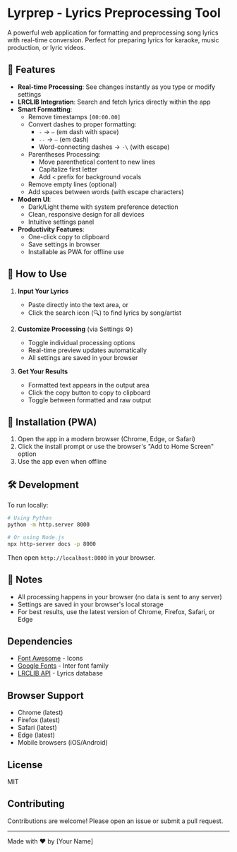 # Lyrprep - Lyrics Preprocessing Tool

A powerful web application for formatting and preprocessing song lyrics with real-time conversion. Perfect for preparing lyrics for karaoke, music production, or lyric videos.

## 🌟 Features

- **Real-time Processing**: See changes instantly as you type or modify settings
- **LRCLIB Integration**: Search and fetch lyrics directly within the app
- **Smart Formatting**:
  - Remove timestamps `[00:00.00]`
  - Convert dashes to proper formatting:
    - `-` → `—` (em dash with space)
    - `--` → `—` (em dash)
    - Word-connecting dashes → `-\` (with escape)
  - Parentheses Processing:
    - Move parenthetical content to new lines
    - Capitalize first letter
    - Add `<` prefix for background vocals
  - Remove empty lines (optional)
  - Add spaces between words (with escape characters)
- **Modern UI**:
  - Dark/Light theme with system preference detection
  - Clean, responsive design for all devices
  - Intuitive settings panel
- **Productivity Features**:
  - One-click copy to clipboard
  - Save settings in browser
  - Installable as PWA for offline use

## 🚀 How to Use

1. **Input Your Lyrics**
   - Paste directly into the text area, or
   - Click the search icon (🔍) to find lyrics by song/artist

2. **Customize Processing** (via Settings ⚙️)
   - Toggle individual processing options
   - Real-time preview updates automatically
   - All settings are saved in your browser

3. **Get Your Results**
   - Formatted text appears in the output area
   - Click the copy button to copy to clipboard
   - Toggle between formatted and raw output

## 📱 Installation (PWA)

1. Open the app in a modern browser (Chrome, Edge, or Safari)
2. Click the install prompt or use the browser's "Add to Home Screen" option
3. Use the app even when offline

## 🛠 Development

To run locally:

```bash
# Using Python
python -m http.server 8000

# Or using Node.js
npx http-server docs -p 8000
```

Then open `http://localhost:8000` in your browser.

## 📝 Notes

- All processing happens in your browser (no data is sent to any server)
- Settings are saved in your browser's local storage
- For best results, use the latest version of Chrome, Firefox, Safari, or Edge

## Dependencies

- [Font Awesome](https://fontawesome.com/) - Icons
- [Google Fonts](https://fonts.google.com/) - Inter font family
- [LRCLIB API](https://lrclib.net/) - Lyrics database

## Browser Support

- Chrome (latest)
- Firefox (latest)
- Safari (latest)
- Edge (latest)
- Mobile browsers (iOS/Android)

## License

MIT

## Contributing

Contributions are welcome! Please open an issue or submit a pull request.

---

Made with ❤️ by [Your Name]
